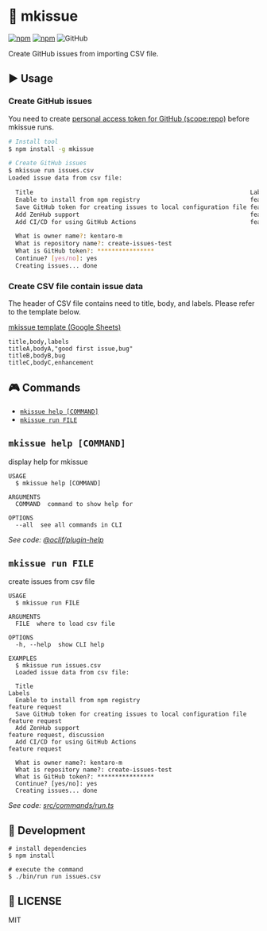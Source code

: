 :ticket: mkissue
=========
[![npm](https://img.shields.io/npm/v/mkissue.svg)](https://www.npmjs.com/package/mkissue)
[![npm](https://img.shields.io/npm/dt/mkissue.svg)](https://www.npmjs.com/package/mkissue)
![GitHub](https://img.shields.io/github/license/kentaro-m/mkissue.svg)

Create GitHub issues from importing CSV file.

## :arrow_forward: Usage

### Create GitHub issues
You need to create [personal access token for GitHub (scope:repo)](https://github.com/settings/tokens) before mkissue runs.

```bash
# Install tool
$ npm install -g mkissue

# Create GitHub issues
$ mkissue run issues.csv
Loaded issue data from csv file:

  Title                                                             Labels
  Enable to install from npm registry                               feature request
  Save GitHub token for creating issues to local configuration file feature request
  Add ZenHub support                                                feature request, discussion
  Add CI/CD for using GitHub Actions                                feature request

  What is owner name?: kentaro-m
  What is repository name?: create-issues-test
  What is GitHub token?: ****************
  Continue? [yes/no]: yes
  Creating issues... done


```

### Create CSV file contain issue data
The header of CSV file contains need to title, body, and labels. Please refer to the template below.

[mkissue template (Google Sheets)](https://docs.google.com/spreadsheets/d/1_AefuYDiQxnl-6-pzE7ppGbA3sSREruFnUcVCNNecLg/edit?usp=sharing)

```csv
title,body,labels
titleA,bodyA,"good first issue,bug"
titleB,bodyB,bug
titleC,bodyC,enhancement
```

## :video_game: Commands
<!-- commands -->
* [`mkissue help [COMMAND]`](#mkissue-help-command)
* [`mkissue run FILE`](#mkissue-run-file)

## `mkissue help [COMMAND]`

display help for mkissue

```
USAGE
  $ mkissue help [COMMAND]

ARGUMENTS
  COMMAND  command to show help for

OPTIONS
  --all  see all commands in CLI
```

_See code: [@oclif/plugin-help](https://github.com/oclif/plugin-help/blob/v2.1.6/src/commands/help.ts)_

## `mkissue run FILE`

create issues from csv file

```
USAGE
  $ mkissue run FILE

ARGUMENTS
  FILE  where to load csv file

OPTIONS
  -h, --help  show CLI help

EXAMPLES
  $ mkissue run issues.csv
  Loaded issue data from csv file:

  Title                                                             Labels
  Enable to install from npm registry                               feature request
  Save GitHub token for creating issues to local configuration file feature request
  Add ZenHub support                                                feature request, discussion
  Add CI/CD for using GitHub Actions                                feature request

  What is owner name?: kentaro-m
  What is repository name?: create-issues-test
  What is GitHub token?: ****************
  Continue? [yes/no]: yes
  Creating issues... done
```

_See code: [src/commands/run.ts](https://github.com/kentaro-m/mkissue/blob/v1.0.2/src/commands/run.ts)_
<!-- commandsstop -->

## :construction_worker: Development
```
# install dependencies
$ npm install

# execute the command
$ ./bin/run run issues.csv
```

## :memo: LICENSE
MIT
